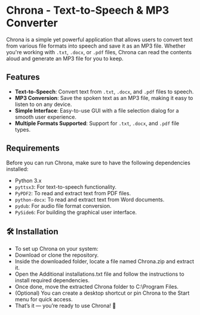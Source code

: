 # Chrona - Text-to-Speech & MP3 Converter

Chrona is a simple yet powerful application that allows users to convert text from various file formats into speech and save it as an MP3 file. Whether you're working with `.txt`, `.docx`, or `.pdf` files, Chrona can read the contents aloud and generate an MP3 file for you to keep.

## Features

- **Text-to-Speech**: Convert text from `.txt`, `.docx`, and `.pdf` files to speech.
- **MP3 Conversion**: Save the spoken text as an MP3 file, making it easy to listen to on any device.
- **Simple Interface**: Easy-to-use GUI with a file selection dialog for a smooth user experience.
- **Multiple Formats Supported**: Support for `.txt`, `.docx`, and `.pdf` file types.

## Requirements

Before you can run Chrona, make sure to have the following dependencies installed:

- Python 3.x
- `pyttsx3`: For text-to-speech functionality.
- `PyPDF2`: To read and extract text from PDF files.
- `python-docx`: To read and extract text from Word documents.
- `pydub`: For audio file format conversion.
- `PySide6`: For building the graphical user interface.

## 🛠 Installation

- To set up Chrona on your system:
- Download or clone the repository.
- Inside the downloaded folder, locate a file named Chrona.zip and extract it.
- Open the Additional installations.txt file and follow the instructions to install required dependencies.
- Once done, move the extracted Chrona folder to C:\Program Files.
- (Optional) You can create a desktop shortcut or pin Chrona to the Start menu for quick access.
- That’s it — you’re ready to use Chrona! 🎉
